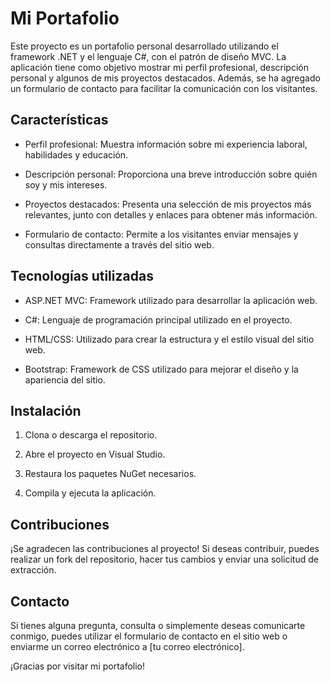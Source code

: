 # Mi Portafolio

Este proyecto es un portafolio personal desarrollado utilizando el framework .NET y el lenguaje C#, con el patrón de diseño MVC. La aplicación tiene como objetivo mostrar mi perfil profesional, descripción personal y algunos de mis proyectos destacados. Además, se ha agregado un formulario de contacto para facilitar la comunicación con los visitantes.

## Características

- Perfil profesional: Muestra información sobre mi experiencia laboral, habilidades y educación.

- Descripción personal: Proporciona una breve introducción sobre quién soy y mis intereses.

- Proyectos destacados: Presenta una selección de mis proyectos más relevantes, junto con detalles y enlaces para obtener más información.

- Formulario de contacto: Permite a los visitantes enviar mensajes y consultas directamente a través del sitio web.

## Tecnologías utilizadas

- ASP.NET MVC: Framework utilizado para desarrollar la aplicación web.

- C#: Lenguaje de programación principal utilizado en el proyecto.

- HTML/CSS: Utilizado para crear la estructura y el estilo visual del sitio web.

- Bootstrap: Framework de CSS utilizado para mejorar el diseño y la apariencia del sitio.

## Instalación

1. Clona o descarga el repositorio.

2. Abre el proyecto en Visual Studio.

3. Restaura los paquetes NuGet necesarios.

4. Compila y ejecuta la aplicación.

## Contribuciones

¡Se agradecen las contribuciones al proyecto! Si deseas contribuir, puedes realizar un fork del repositorio, hacer tus cambios y enviar una solicitud de extracción.

## Contacto

Si tienes alguna pregunta, consulta o simplemente deseas comunicarte conmigo, puedes utilizar el formulario de contacto en el sitio web o enviarme un correo electrónico a [tu correo electrónico].

¡Gracias por visitar mi portafolio!
